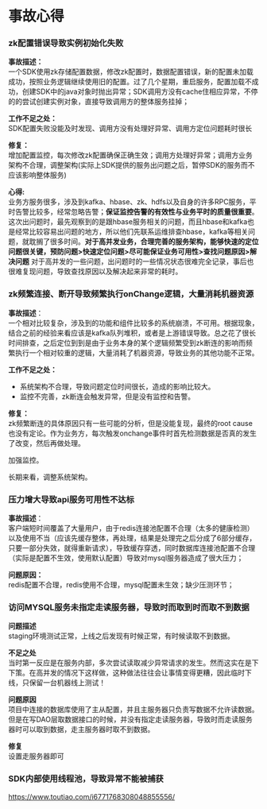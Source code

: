 事故心得
====
### zk配置错误导致实例初始化失败

**事故描述：**<br>
一个SDK使用zk存储配置数据，修改zk配置时，数据配置错误，新的配置未加载成功，按照业务逻辑继续使用旧的配置。过了几个星期，重启服务，配置加载不成功，创建SDK中的java对象时抛出异常；SDK调用方没有cache住相应异常，不停的的尝试创建实例对象，直接导致调用方的整体服务挂掉；

**工作不足之处：**<br>
SDK配置失败没能及时发现、调用方没有处理好异常、调用方定位问题耗时很长

**修复：**<br>
增加配置监控，每次修改zk配置确保正确生效；调用方处理好异常；调用方业务架构不合理，调整架构(实际上SDK提供的服务出问题之后，暂停SDK的服务而不应该影响整体服务)

**心得:**<br>
业务方服务很多，涉及到kafka、hbase、zk、hdfs以及自身的许多RPC服务，平时告警比较多，经常忽略告警；**保证监控告警的有效性与业务平时的质量很重要**。 这次出问题时，最先观察到的是跟hbase服务相关的问题，而且hbase和kafka也是经常比较容易出问题的地方，所以他们先联系运维排查hbase，kafka等相关问题，就耽搁了很多时间。**对于高并发业务，合理完善的服务架构，能够快速的定位问题很关键，预防问题>快速定位问题>尽可能保证业务可用性>查找问题原因>解决问题** 对于高并发的一些问题，出问题时的一些情况状态很难完全记录，事后也很难复现问题，导致查找原因以及解决起来非常的耗时。



### zk频繁连接、断开导致频繁执行onChange逻辑，大量消耗机器资源
**事故描述**：<br>
一个相对比较复杂，涉及到的功能和组件比较多的系统崩溃，不可用。根据现象，结合之前的经验来看应该是kafka队列堆积，或者是上游错误导致。总之花了很长时间排查，之后定位到到是由于业务本身的某个逻辑频繁受到zk断连的影响而频繁执行一个相对较重的逻辑，大量消耗了机器资源，导致业务的其他功能不正常。

**工作不足之处：**<br>
- 系统架构不合理，导致问题定位时间很长，造成的影响比较大。
- 监控不完善，zk断连会触发异常，但是没有监控和告警。

**修复：**<br>
zk频繁断连的具体原因只有一些可能的分析，但是没能复现，最终的root cause也没有定论。作为业务方，每次触发onchange事件时首先检测数据是否真的发生了改变，然后再做处理。

加强监控。

长期来看，调整系统架构。

### 压力增大导致api服务可用性不达标
**事故描述**：<br>
客户端短时间覆盖了大量用户，由于redis连接池配置不合理（太多的健康检测）以及使用不当（应该先缓存整体，再处理，结果是处理完之后分成了6部分缓存，只要一部分失效，就得重新请求），导致缓存穿透，同时数据库连接池配置不合理（实际是配置不生效，使用默认配置）导致对mysql服务器造成了很大压力；

**问题原因：**<br>
redis配置不合理，redis使用不合理，mysql配置未生效；缺少压测环节；

### 访问MYSQL服务未指定走读服务器，导致时而取到时而取不到数据

**问题描述**<br>
staging环境测试正常，上线之后发现有时候正常，有时候读取不到数据。

**不足之处**<br>
当时第一反应是在服务内部，多次尝试读取减少异常请求的发生。然而这实在是下下策。在高并发的情况下这样做，这种做法往往会让事情变得更糟，因此临时下线，只保留一台机器线上测试！

**问题原因**<br>
项目中连接的数据库使用了主从配置，并且主服务器只负责写数据不允许读数据。但是在写DAO层取数据接口的时候，并没有指定走读服务器，导致时而走读服务器时可以取到数据，走主服务器时取不到数据。

**修复**<br>
设置走服务器即可


### SDK内部使用线程池，导致异常不能被捕获
https://www.toutiao.com/i6771768308048855556/
